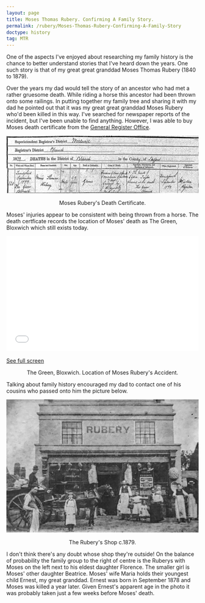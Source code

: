 ```yaml
---
layout: page
title: Moses Thomas Rubery. Confirming A Family Story.
permalink: /rubery/Moses-Thomas-Rubery-Confirming-A-Family-Story
doctype: history
tag: MTR
---
```


One of the aspects I've enjoyed about researching my family history is the chance to better understand stories that I've heard down the years. One such story is that of my great great granddad Moses Thomas Rubery (1840 to 1879).

Over the years my dad would tell the story of an ancestor who had met a rather gruesome death. While riding a horse this ancestor had been thrown onto some railings. In putting together my family tree and sharing it with my dad he pointed out that it was my great great granddad Moses Rubery who'd been killed in this way. I've searched for newspaper reports of the incident, but I've been unable to find anything. However, I was able to buy Moses death certificate from the <a href="https://www.gro.gov.uk/gro/content/certificates/login.asp">General Register Office</a>.

<p align="center">
<img src="/images/MTRDeathCertificateSmall.jpg" alt="Moses Rubery died 23rd September 1879 at The Green, Bloxwich of a fracture to the base of the spine and concussion of the brain.">
</p>
<p align="center">
Moses Rubery's Death Certificate.
</p>

Moses' injuries appear to be consistent with being thrown from a horse. The death certficate records the location of Moses' death as The Green, Bloxwich which still exists today.

<iframe width="100%" height="300px" frameborder="0" allowfullscreen src="//umap.openstreetmap.fr/en/map/location-of-moses-ruberys-death_778506?scaleControl=false&miniMap=false&scrollWheelZoom=false&zoomControl=true&allowEdit=false&moreControl=false&searchControl=null&tilelayersControl=null&embedControl=null&datalayersControl=null&onLoadPanel=undefined&captionBar=false"></iframe><p><a href="//umap.openstreetmap.fr/en/map/location-of-moses-ruberys-death_778506">See full screen</a></p>

<p align="center">
The Green, Bloxwich. Location of Moses Rubery's Accident.
</p>

Talking about family history encouraged my dad to contact one of his cousins who passed onto him the picture below.

<p align="center">
<img src="/images/RuberyShopSmall.jpg" alt="Moses and Maria Rubery outside their shop with Florence, Beatrice and Ernest.">
</p>
<p align="center">
The Rubery's Shop c.1879.
</p>

I don't think there's any doubt whose shop they're outside! On the balance of probability the family group to the right of centre is the Ruberys with Moses on the left next to his eldest daughter Florence. The smaller girl is Moses' other daughter Beatrice. Moses' wife Maria holds their youngest child Ernest, my great granddad. Ernest was born in September 1878 and Moses was killed a year later. Given Ernest's apparent age in the photo it was probably taken just a few weeks before Moses' death.
